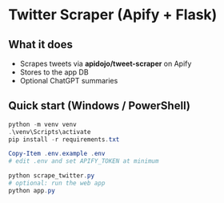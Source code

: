 # Twitter Scraper (Apify + Flask)

## What it does
- Scrapes tweets via **apidojo/tweet-scraper** on Apify
- Stores to the app DB
- Optional ChatGPT summaries

## Quick start (Windows / PowerShell)
```powershell
python -m venv venv
.\venv\Scripts\activate
pip install -r requirements.txt

Copy-Item .env.example .env
# edit .env and set APIFY_TOKEN at minimum

python scrape_twitter.py
# optional: run the web app
python app.py
